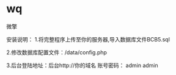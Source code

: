 # wq
微擎

安装说明：
1.将完整程序上传至你的服务器,导入数据库文件BCB5.sql

2.修改数据库配置文件：/data/config.php

3.后台登陆地址：后台http://你的域名 账号密码： admin admin
